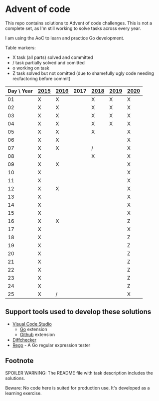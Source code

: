 # Advent of code

This repo contains solutions to Advent of code challenges. This is not a complete set, as I'm still working to solve tasks across every year.

I am using the AoC to learn and practice Go development.

Table markers:

* X task (all parts) solved and committed
* / task partially solved and comitted
* o working on task
* Z task solved but not comitted (due to shamefully ugly code needing recfactoring before commit)

| Day \ Year | [2015](https://github.com/mahler/adventofcode/tree/main/2015) | [2016](https://github.com/mahler/adventofcode/tree/main/2016) | 2017 | [2018](https://github.com/mahler/adventofcode/tree/main/2018) | [2019](https://github.com/mahler/adventofcode/tree/main/2019) | [2020](https://github.com/mahler/adventofcode/tree/main/2020) |
| ---------- | ------------------------------------------------------------- | ------------------------------------------------------------- | ---- | ------------------------------------------------------------- | ------------------------------------------------------------- | ------------------------------------------------------------- |
| 01         | X                                                             | X                                                             |      | X                                                             | X                                                             | X                                                             |
| 02         | X                                                             | X                                                             |      | X                                                             | X                                                             | X                                                             |
| 03         | X                                                             | X                                                             |      | X                                                             | X                                                             | X                                                             |
| 04         | X                                                             | X                                                             |      | X                                                             | X                                                             | X                                                             |
| 05         | X                                                             | X                                                             |      | X                                                             |                                                               | X                                                             |
| 06         | X                                                             | X                                                             |      |                                                               |                                                               | X                                                             |
| 07         | X                                                             | X                                                             |      | /                                                             |                                                               | X                                                             |
| 08         | X                                                             |                                                               |      | X                                                             |                                                               | X                                                             |
| 09         | X                                                             | X                                                             |      |                                                               |                                                               | X                                                             |
| 10         | X                                                             |                                                               |      |                                                               |                                                               | X                                                             |
| 11         | X                                                             |                                                               |      |                                                               |                                                               | X                                                             |
| 12         | X                                                             | X                                                             |      |                                                               |                                                               | X                                                             |
| 13         | X                                                             |                                                               |      |                                                               |                                                               | X                                                             |
| 14         | X                                                             |                                                               |      |                                                               |                                                               | X                                                             |
| 15         | X                                                             |                                                               |      |                                                               |                                                               | X                                                             |
| 16         | X                                                             | X                                                             |      |                                                               |                                                               | Z                                                             |
| 17         | X                                                             |                                                               |      |                                                               |                                                               | X                                                             |
| 18         | X                                                             |                                                               |      |                                                               |                                                               | Z                                                             |
| 19         | X                                                             |                                                               |      |                                                               |                                                               | Z                                                             |
| 20         | X                                                             |                                                               |      |                                                               |                                                               | Z                                                             |
| 21         | X                                                             |                                                               |      |                                                               |                                                               | Z                                                             |
| 22         | X                                                             |                                                               |      |                                                               |                                                               | Z                                                             |
| 23         | X                                                             |                                                               |      |                                                               |                                                               | Z                                                             |
| 24         | X                                                             |                                                               |      |                                                               |                                                               | Z                                                             |
| 25         | X                                                             | /                                                             |      |                                                               |                                                               | X                                                             |

## Support tools used to develop these solutions

* [Visual Code Studio](https://code.visualstudio.com/)
  * [Go](https://marketplace.visualstudio.com/items?itemName=golang.Go) extension
  * [Github](https://marketplace.visualstudio.com/items?itemName=KnisterPeter.vscode-github) extension
* [Diffchecker](https://www.diffchecker.com/)
* [Rego](https://regoio.herokuapp.com/) - A Go regular expression tester

## Footnote

SPOILER WARNING: The README file with task description includes the solutions.

Beware: No code here is suited for production use. It's developed as a learning exercise.